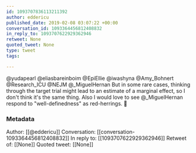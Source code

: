 ```yaml
---
id: 1093707836113211392
author: eddericu
published_date: 2019-02-08 03:07:22 +00:00
conversation_id: 1093364456812408832
in_reply_to: 1093707622929362946
retweet: None
quoted_tweet: None
type: tweet
tags:

---
```


@yudapearl @eliasbareinboim @EpiEllie @iwashyna @Amy_Bohnert @Research_ICU @NEJM @_MiguelHernan But in some rare cases, thinking through the target trial might lead to an estimate of a marginal effect, so I don't think it's the same thing. Also I would love to see @_MiguelHernan respond to "well-definedness" as red-herrings. 🙏

### Metadata

Author: [[@eddericu]]
Conversation: [[conversation-1093364456812408832]]
In reply to: [[1093707622929362946]]
Retweet of: [[None]]
Quoted tweet: [[None]]
